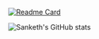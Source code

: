 [![Readme Card](https://github-readme-stats.vercel.app/api/pin/?username=sankethj&repo=github-readme-stats&theme=algolia)](https://github.com/anuraghazra/github-readme-stats)



![Sanketh's GitHub stats](https://github-readme-stats.vercel.app/api?username=sankethj&show_icons=true&theme=algolia )
